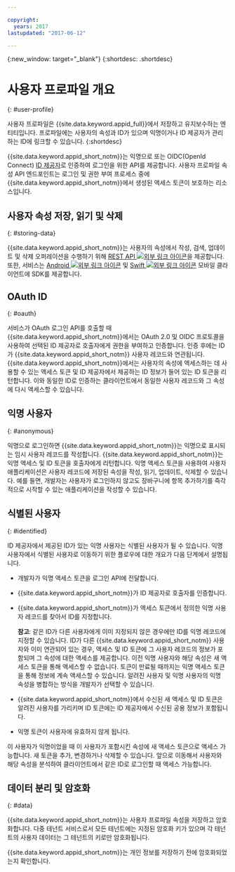 ```yaml
---

copyright:
  years: 2017
lastupdated: "2017-06-12"

---
```


{:new_window: target="_blank"}
{:shortdesc: .shortdesc}


# 사용자 프로파일 개요
{: #user-profile}

사용자 프로파일은 {{site.data.keyword.appid_full}}에서 저장하고 유지보수하는 엔티티입니다. 프로파일에는 사용자의 속성과 ID가 있으며 익명이거나 ID 제공자가 관리하는 ID에 링크할 수 있습니다.
{:shortdesc}

{{site.data.keyword.appid_short_notm}}는 익명으로 또는 OIDC(OpenId Connect) [ID 제공자](/docs/services/appid/identity-providers.html#setting-up-idp)로 인증하여 로그인을 위한 API를 제공합니다. 사용자 프로파일 속성 API 엔드포인트는 로그인 및 권한 부여 프로세스 중에 {{site.data.keyword.appid_short_notm}}에서 생성된 액세스 토큰이 보호하는 리소스입니다.


## 사용자 속성 저장, 읽기 및 삭제
{: #storing-data}

{{site.data.keyword.appid_short_notm}}는 사용자의 속성에서 작성, 검색, 업데이트 및 삭제 오퍼레이션을 수행하기 위해 <a href="https://appid-profiles.ng.bluemix.net/swagger-ui/index.html#/Attributes" target="_blank">REST API <img src="../../icons/launch-glyph.svg" alt="외부 링크 아이콘"></a>을 제공합니다. 또한, 서비스는 <a href="https://github.com/ibm-cloud-security/appid-clientsdk-android" target="_blank">Android <img src="../../icons/launch-glyph.svg" alt="외부 링크 아이콘"></a> 및 <a href="https://github.com/ibm-cloud-security/appid-clientsdk-swift" target="_blank">Swift <img src="../../icons/launch-glyph.svg" alt="외부 링크 아이콘"></a> 모바일 클라이언트에 SDK를 제공합니다. 


## OAuth ID
{: #oauth}

서비스가 OAuth 로그인 API를 호출할 때 {{site.data.keyword.appid_short_notm}}에서는 OAuth 2.0 및 OIDC 프로토콜을 사용하여 선택된 ID 제공자로 호출자에게 권한을 부여하고 인증합니다. 인증 후에는 ID가 {{site.data.keyword.appid_short_notm}} 사용자 레코드와 연관됩니다. {{site.data.keyword.appid_short_notm}}에서는 사용자의 속성에 액세스하는 데 사용할 수 있는 액세스 토큰 및 ID 제공자에서 제공하는 ID 정보가 들어 있는 ID 토큰을 리턴합니다. 이와 동일한 ID로 인증하는 클라이언트에서 동일한 사용자 레코드와 그 속성에 다시 액세스할 수 있습니다. 


## 익명 사용자
{: #anonymous}

익명으로 로그인하면 {{site.data.keyword.appid_short_notm}}는 익명으로 표시되는 임시 사용자 레코드를 작성합니다. {{site.data.keyword.appid_short_notm}}는 익명 액세스 및 ID 토큰을 호출자에게 리턴합니다. 익명 액세스 토큰을 사용하여 사용자 애플리케이션은 사용자 레코드에 저장된 속성을 작성, 읽기, 업데이트, 삭제할 수 있습니다. 예를 들면, 개발자는 사용자가 로그인하지 않고도 장바구니에 항목 추가하기를 즉각적으로 시작할 수 있는 애플리케이션을 작성할 수 있습니다. 


## 식별된 사용자
{: #identified}

ID 제공자에서 제공된 ID가 있는 익명 사용자는 식별된 사용자가 될 수 있습니다. 익명 사용자에서 식별된 사용자로 이동하기 위한
플로우에 대한 개요가 다음 단계에서 설명됩니다. 

* 개발자가 익명 액세스 토큰을 로그인 API에 전달합니다.
* {{site.data.keyword.appid_short_notm}}가 ID 제공자로 호출자를 인증합니다. 
* {{site.data.keyword.appid_short_notm}}가 액세스 토큰에서 정의한 익명 사용자 레코드를 찾아서 ID를 지정합니다.

    **참고**: 같은 ID가 다른 사용자에게 이미 지정되지 않은 경우에만 ID를 익명 레코드에 지정할 수 있습니다. ID가 다른 {{site.data.keyword.appid_short_notm}} 사용자와 이미 연관되어 있는 경우, 액세스 및 ID 토큰에 그 사용자 레코드의 정보가 포함되며 그 속성에 대한 액세스를 제공합니다. 이전 익명 사용자와 해당 속성은 새 액세스 토큰을 통해 액세스할 수 없습니다. 토큰이 만료될 때까지는 익명 액세스 토큰을 통해 정보에 계속 액세스할 수 있습니다. 알려진 사용자 및 익명 사용자의 익명 속성을 병합하는 방식을 개발자가 선택할 수 있습니다. 

* {{site.data.keyword.appid_short_notm}}에서 수신된 새 액세스 및 ID 토큰은 알려진 사용자를 가리키며 ID 토큰에는 ID 제공자에서 수신된 공용 정보가 포함됩니다. 
* 익명 토큰이 사용자에 유효하지 않게 됩니다. 

이 사용자가 익명이었을 때 이 사용자가 포함시킨 속성에 새 액세스 토큰으로 액세스 가능합니다. 새 토큰을 추가, 변경하거나 삭제할 수 있습니다. 앞으로 이동해서 사용자와 해당 속성을 분석하여 클라이언트에서 같은 ID로 로그인할 때 액세스 가능합니다. 


## 데이터 분리 및 암호화
{: #data}

{{site.data.keyword.appid_short_notm}}는 사용자 프로파일 속성을 저장하고 암호화합니다. 다중 테넌트 서비스로서 모든 테넌트에는 지정된 암호화 키가 있으며 각 테넌트의 사용자 데이터는 그 테넌트의 키로만 암호화됩니다.

{{site.data.keyword.appid_short_notm}}는 개인 정보를 저장하기 전에 암호화되었는지 확인합니다.
